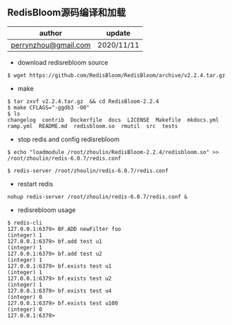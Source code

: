 ## RedisBloom源码编译和加载

| author | update |
| ------ | ------ |
| perrynzhou@gmail.com | 2020/11/11 |

- download redisrebloom source
```
$ wget https://github.com/RedisBloom/RedisBloom/archive/v2.2.4.tar.gz
```

- make 

```
$ tar zxvf v2.2.4.tar.gz  && cd RedisBloom-2.2.4
$ make CFLAGS="-ggdb3 -O0" 
$ ls
changelog  contrib  Dockerfile  docs  LICENSE  Makefile  mkdocs.yml  ramp.yml  README.md  redisbloom.so  rmutil  src  tests

```

- stop redis and config redisrebloom

```
$ echo "loadmodule /root/zhoulin/RedisBloom-2.2.4/redisbloom.so" >> /root/zhoulin/redis-6.0.7/redis.conf

$ redis-server /root/zhoulin/redis-6.0.7/redis.conf
```


- restart redis
```
nohup redis-server /root/zhoulin/redis-6.0.7/redis.conf &
```

- redisrebloom usage

```
$ redis-cli
127.0.0.1:6379> BF.ADD newFilter foo
(integer) 1
127.0.0.1:6379> bf.add test u1
(integer) 1
127.0.0.1:6379> bf.add test u2
(integer) 1
127.0.0.1:6379> bf.exists test u1
(integer) 1
127.0.0.1:6379> bf.exists test u2
(integer) 1
127.0.0.1:6379> bf.exists test u4
(integer) 0
127.0.0.1:6379> bf.exists test u100
(integer) 0
127.0.0.1:6379> 
```